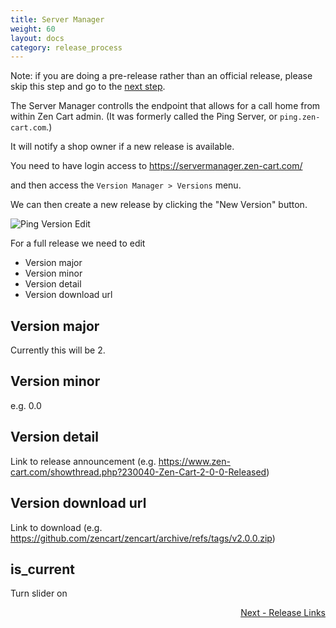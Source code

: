 ```yaml
---
title: Server Manager
weight: 60
layout: docs
category: release_process
---
```


Note: if you are doing a pre-release rather than an official release, please skip this step and go to the [next step](/dev/release_process/release_links/). 

The Server Manager controlls the endpoint that allows for a call home from within Zen Cart admin.  (It was formerly called the Ping Server, or `ping.zen-cart.com`.) 

It will notify a shop owner if a new release is available.

You need to have login access to https://servermanager.zen-cart.com/

and then access the `Version Manager > Versions` menu.

We can then create a new release by clicking the "New Version" button.

![ Ping Version Edit](/images/sm-version-edit.png)

For a full release we need to edit 

+ Version major
+ Version minor
+ Version detail
+ Version download url

## Version major

Currently this will be 2.

## Version minor

e.g. 0.0

## Version detail

Link to release announcement (e.g. https://www.zen-cart.com/showthread.php?230040-Zen-Cart-2-0-0-Released)

## Version download url

Link to download (e.g. https://github.com/zencart/zencart/archive/refs/tags/v2.0.0.zip)

## is_current
Turn slider on

<div style="text-align:right;" id="next">
   <a class="btn btn-lg btn-primary mr-3 mb-4" href="/dev/release_process/release_links/">
        Next - Release Links<i class="fas fa-arrow-alt-circle-right ml-2"></i>
   </a>
</div>
